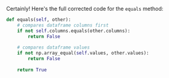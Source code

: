 Certainly! Here's the full corrected code for the `equals` method:

```python
def equals(self, other):
    # compares dataframe columns first
    if not self.columns.equals(other.columns):
        return False
    
    # compares dataframe values
    if not np.array_equal(self.values, other.values):
        return False
    
    return True
```